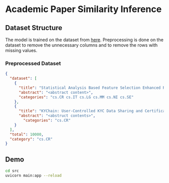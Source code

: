 # Academic Paper Similarity Inference

## Dataset Structure
The model is trained on the dataset from [here](https://www.kaggle.com/datasets/Cornell-University/arxiv).
Preprocessing is done on the dataset to remove the unnecessary columns and to remove the rows with missing values.

### Preprocessed Dataset
```json
{
  "dataset": [
    {
      "title": "Statistical Analysis Based Feature Selection Enhanced RF-PUF with >99.8%\n  Accuracy on Unmodified Commodity Transmitters for IoT Physical Security",
      "abstract": "<abstract content>",
      "categories": "cs.CR cs.IT cs.LG cs.MM cs.NI cs.SE"
    },
    {
      "title": "KYChain: User-Controlled KYC Data Sharing and Certification",
      "abstract": "<abstruct contents>",
        "categories": "cs.CR"
    }
  ],
  "total": 10000,
  "category": "cs.CR"
}
```

## Demo
```bash
cd src
uvicorn main:app --reload
```
